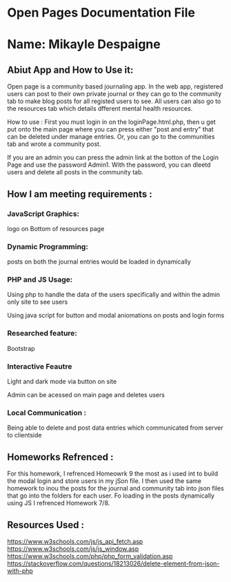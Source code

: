 # Open Pages Documentation File 
# Name: Mikayle Despaigne 

## Abiut App and How to Use it:
Open page is a community based journaling app. In the web app, registered users can post to their own private journal or they can go to the community tab to make blog posts for all registed users to see. All users can also go to the resources tab which details dfferent mental health resources.

How to use : First you must login in on the loginPage.html.php, then u get put onto the main page where you can press either "post and entry" that can be deleted under manage entries. Or, you can go to the communities tab and wrote a community post. 

If you are an admin you can press the admin link at the botton of the Login Page and use the password Admin1. With the password, you can dleetd users and delete all posts in the community tab.


## How I am meeting requirements :

 ### JavaScript Graphics: 
 logo on Bottom of resources page

 ### Dynamic Programming: 
 posts on both the journal entries would be loaded in dynamically
 ### PHP and JS Usage: 
Using php to handle the data of the users specifically and within the admin only site to see users 

Using java script for button and modal aniomations on posts and login forms 
 ### Researched feature: 
 Bootstrap

 ### Interactive Feautre 
Light and dark mode via button on site  

Admin  can be acessed on main page and deletes users 

 ### Local Communication : 
 Being able to delete and post data entries which communicated from server to clientside 



## Homeworks Refrenced : 

For this homework, I refrenced Homeowrk 9 the most as i used int to build the modal login and store users in my jSon file. I then used the same homework to inou the posts for the journal and community tab into json files that go into the folders for each user. Fo loading in the posts dynamically using JS I refrenced Homework 7/8. 


## Resources Used :

https://www.w3schools.com/js/js_api_fetch.asp
https://www.w3schools.com/js/js_window.asp
https://www.w3schools.com/php/php_form_validation.asp 
https://stackoverflow.com/questions/18213026/delete-element-from-json-with-php 